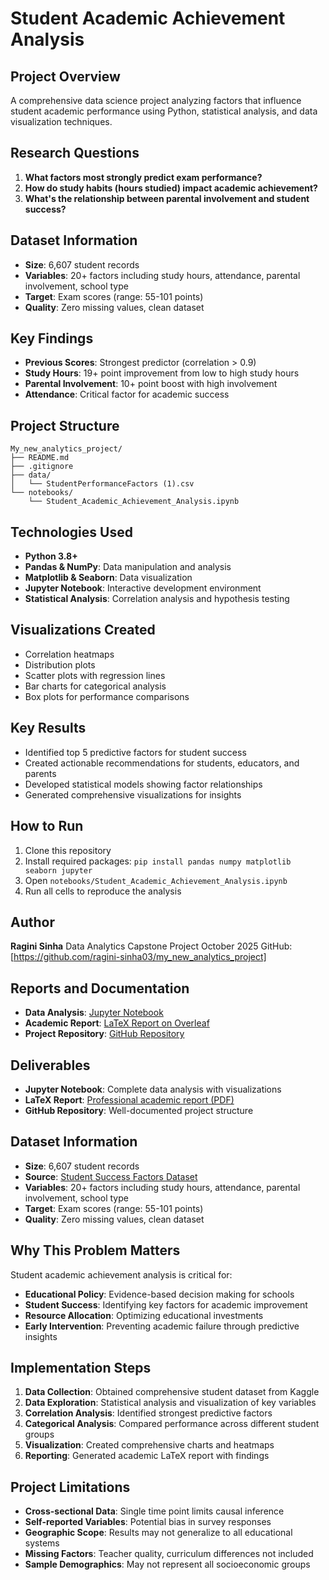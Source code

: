 # Student Academic Achievement Analysis

##  Project Overview
A comprehensive data science project analyzing factors that influence student academic performance using Python, statistical analysis, and data visualization techniques.

##  Research Questions
1. **What factors most strongly predict exam performance?**
2. **How do study habits (hours studied) impact academic achievement?**
3. **What's the relationship between parental involvement and student success?**

## Dataset Information
- **Size**: 6,607 student records
- **Variables**: 20+ factors including study hours, attendance, parental involvement, school type
- **Target**: Exam scores (range: 55-101 points)
- **Quality**: Zero missing values, clean dataset

## Key Findings
- **Previous Scores**: Strongest predictor (correlation > 0.9)
- **Study Hours**: 19+ point improvement from low to high study hours
- **Parental Involvement**: 10+ point boost with high involvement
- **Attendance**: Critical factor for academic success

## Project Structure
```
My_new_analytics_project/
├── README.md
├── .gitignore
├── data/
│   └── StudentPerformanceFactors (1).csv
└── notebooks/
    └── Student_Academic_Achievement_Analysis.ipynb
```

##  Technologies Used
- **Python 3.8+**
- **Pandas & NumPy**: Data manipulation and analysis
- **Matplotlib & Seaborn**: Data visualization
- **Jupyter Notebook**: Interactive development environment
- **Statistical Analysis**: Correlation analysis and hypothesis testing

##  Visualizations Created
- Correlation heatmaps
- Distribution plots
- Scatter plots with regression lines
- Bar charts for categorical analysis
- Box plots for performance comparisons

## Key Results
- Identified top 5 predictive factors for student success
- Created actionable recommendations for students, educators, and parents
- Developed statistical models showing factor relationships
- Generated comprehensive visualizations for insights

## How to Run
1. Clone this repository
2. Install required packages: `pip install pandas numpy matplotlib seaborn jupyter`
3. Open `notebooks/Student_Academic_Achievement_Analysis.ipynb`
4. Run all cells to reproduce the analysis


## Author
**Ragini Sinha**
Data Analytics Capstone Project
October 2025
GitHub: [https://github.com/ragini-sinha03/my_new_analytics_project]

## Reports and Documentation
- **Data Analysis**: [Jupyter Notebook](notebooks/Student_Academic_Achievement_Analysis.ipynb)
- **Academic Report**: [LaTeX Report on Overleaf](https://www.overleaf.com/read/hcrptthsxnsw#51b5c0)
- **Project Repository**: [GitHub Repository](https://github.com/ragini-sinha03/my_new_analytics_project)

## Deliverables
- **Jupyter Notebook**: Complete data analysis with visualizations
- **LaTeX Report**: [Professional academic report (PDF)](https://www.overleaf.com/read/hcrptthsxnsw#51b5c0)
- **GitHub Repository**: Well-documented project structure

## Dataset Information
- **Size**: 6,607 student records
- **Source**: [Student Success Factors Dataset](https://www.kaggle.com/datasets/anassarfraz13/student-success-factors-and-insights?resource=download)
- **Variables**: 20+ factors including study hours, attendance, parental involvement, school type
- **Target**: Exam scores (range: 55-101 points)
- **Quality**: Zero missing values, clean dataset

## Why This Problem Matters
Student academic achievement analysis is critical for:
- **Educational Policy**: Evidence-based decision making for schools
- **Student Success**: Identifying key factors for academic improvement
- **Resource Allocation**: Optimizing educational investments
- **Early Intervention**: Preventing academic failure through predictive insights

## Implementation Steps
1. **Data Collection**: Obtained comprehensive student dataset from Kaggle
2. **Data Exploration**: Statistical analysis and visualization of key variables
3. **Correlation Analysis**: Identified strongest predictive factors
4. **Categorical Analysis**: Compared performance across different student groups
5. **Visualization**: Created comprehensive charts and heatmaps
6. **Reporting**: Generated academic LaTeX report with findings

## Project Limitations
- **Cross-sectional Data**: Single time point limits causal inference
- **Self-reported Variables**: Potential bias in survey responses
- **Geographic Scope**: Results may not generalize to all educational systems
- **Missing Factors**: Teacher quality, curriculum differences not included
- **Sample Demographics**: May not represent all socioeconomic groups


